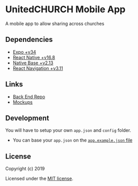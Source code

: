 # UnitedCHURCH Mobile App

A mobile app to allow sharing across churches

## Dependencies

- [Expo +v34](https://expo.io)
- [React Native +v16.8](https://facebook.github.io/react-native/)
- [Native Base +v2.13](https://nativebase.io/)
- [React Navigation +v3.11](https://reactnavigation.org/)

## Links

- [Back End Repo](https://github.com/sopherapps/united-church-api)
- [Mockups](https://www.figma.com/file/S3KzYKRmZxBHns5UHa8vzk1h/UnitedChurch?node-id=0%3A1)

## Development

You will have to setup your own `app.json` and `config` folder.

- You can base your `app.json` on the [`app.example.json` file](./app.example.json)

## License

Copyright (c) 2019

Licensed under the [MIT license](LICENSE).
